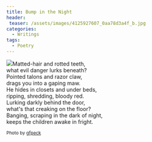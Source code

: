 ```yaml
---
title: Bump in the Night
header:
 teaser: /assets/images/4125927607_0aa78d3a4f_b.jpg
categories:
  - Writings
tags:
  - Poetry
---
```

<img src="https://douglangille.github.io/assets/images/4125927607_0aa78d3a4f_b.jpg">Matted-hair and rotted teeth,  
 what evil danger lurks beneath?  
 Pointed talons and razor claw,  
 drags you into a gaping maw.  
 He hides in closets and under beds,  
 ripping, shredding, bloody red.  
 Lurking darkly behind the door,  
 what's that creaking on the floor?  
 Banging, scraping in the dark of night,  
 keeps the children awake in fright.

<small>Photo by <a href="http://www.flickr.com/photos/44442915@N00/4125927607">gfpeck</a></small>
